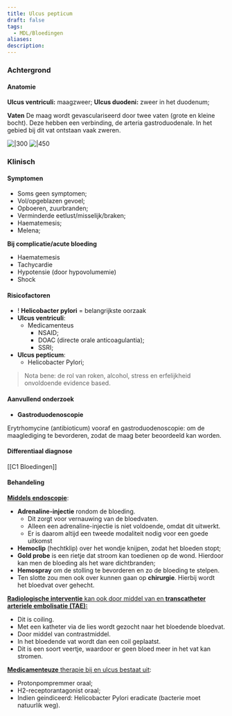 ```yaml
---
title: Ulcus pepticum
draft: false
tags:
  - MDL/Bloedingen
aliases: 
description:
---
```


### Achtergrond
#### Anatomie

**Ulcus ventriculi:** maagzweer;
**Ulcus duodeni:** zweer in het duodenum;

**Vaten**
De maag wordt gevasculariseerd door twee vaten (grote en kleine bocht). 
Deze hebben een verbinding, de arteria gastroduodenale. In het gebied bij dit vat ontstaan vaak zweren.


![|300](https://i.imgur.com/8cfzOFQ.png)
![|450](https://i.imgur.com/Tobxbja.png)




### Klinisch

#### Symptomen
- Soms geen symptomen;
- Vol/opgeblazen gevoel;
- Opboeren, zuurbranden;
- Verminderde eetlust/misselijk/braken;
- Haematemesis;
- Melena;

**Bij complicatie/acute bloeding**
- Haematemesis
- Tachycardie
- Hypotensie (door hypovolumemie)
- Shock

#### Risicofactoren
- ! **Helicobacter pylori** = belangrijkste oorzaak
- **Ulcus ventriculi**:
    - Medicamenteus
        - NSAID;
        - DOAC (directe orale anticoagulantia);
        - SSRI;
- **Ulcus pepticum**:
	- Helicobacter Pylori;  

> Nota bene: de rol van roken, alcohol, stress en erfelijkheid onvoldoende evidence based.

#### Aanvullend onderzoek
- **Gastroduodenoscopie** 

Erytrhomycine (antibioticum) vooraf en gastroduodenoscopie: om de maaglediging te bevorderen, zodat de maag beter beoordeeld kan worden.

#### Differentiaal diagnose
[[C1 Bloedingen]]

#### Behandeling
<u>**Middels endoscopie**</u>:
- **Adrenaline-injectie** rondom de bloeding. 
	- Dit zorgt voor vernauwing van de bloedvaten. 
	- Alleen een adrenaline-injectie is niet voldoende, omdat dit uitwerkt. 
	- Er is daarom altijd een tweede modaliteit nodig voor een goede uitkomst
- **Hemoclip** (hechtklip) over het wondje knijpen, zodat het bloeden stopt;
- **Gold probe** is een rietje dat stroom kan toedienen op de wond. Hierdoor kan men de bloeding als het ware dichtbranden;
- **Hemospray** om de stolling te bevorderen en zo de bloeding te stelpen.
- Ten slotte zou men ook over kunnen gaan op **chirurgie**. Hierbij wordt het bloedvat over gehecht.

 <u>**Radiologische interventie** kan ook door middel van en **transcatheter arteriele embolisatie (TAE):**</u>
- Dit is coiling. 
- Met een katheter via de lies wordt gezocht naar het bloedende bloedvat. 
- Door middel van contrastmiddel. 
- In het bloedende vat wordt dan een coil geplaatst. 
- Dit is een soort veertje, waardoor er geen bloed meer in het vat kan stromen.

<u>**Medicamenteuze** therapie bij en ulcus bestaat uit</u>:

- Protonpompremmer oraal;
- H2-receptorantagonist oraal;
- Indien geindiceerd: Helicobacter Pylori eradicate (bacterie moet natuurlik weg).
